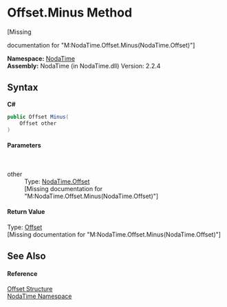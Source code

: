 # Offset.Minus Method 
 

\[Missing <summary> documentation for "M:NodaTime.Offset.Minus(NodaTime.Offset)"\]

**Namespace:**&nbsp;<a href="N_NodaTime">NodaTime</a><br />**Assembly:**&nbsp;NodaTime (in NodaTime.dll) Version: 2.2.4

## Syntax

**C#**<br />
``` C#
public Offset Minus(
	Offset other
)
```


#### Parameters
&nbsp;<dl><dt>other</dt><dd>Type: <a href="T_NodaTime_Offset">NodaTime.Offset</a><br />\[Missing <param name="other"/> documentation for "M:NodaTime.Offset.Minus(NodaTime.Offset)"\]</dd></dl>

#### Return Value
Type: <a href="T_NodaTime_Offset">Offset</a><br />\[Missing <returns> documentation for "M:NodaTime.Offset.Minus(NodaTime.Offset)"\]

## See Also


#### Reference
<a href="T_NodaTime_Offset">Offset Structure</a><br /><a href="N_NodaTime">NodaTime Namespace</a><br />